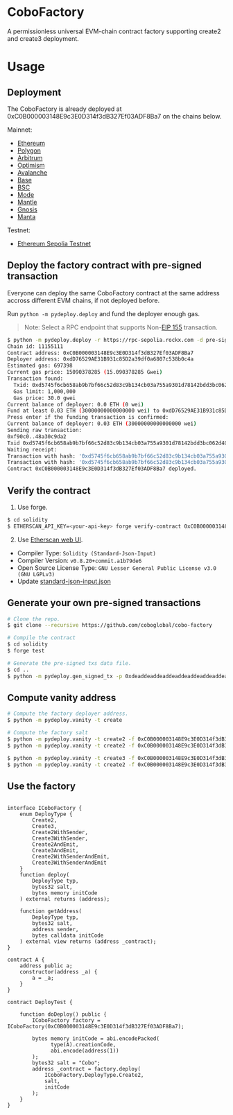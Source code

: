 # CoboFactory

A permissionless universal EVM-chain contract factory supporting create2 and create3 deployment.

# Usage

## Deployment

The CoboFactory is already deployed at 0xC0B000003148E9c3E0D314f3dB327Ef03ADF8Ba7 on the chains below.

Mainnet:
- [Ethereum](https://etherscan.io/address/0xC0B000003148E9c3E0D314f3dB327Ef03ADF8Ba7#code)
- [Polygon](https://polygonscan.com/address/0xC0B000003148E9c3E0D314f3dB327Ef03ADF8Ba7#code)
- [Arbitrum](https://arbiscan.io/address/0xC0B000003148E9c3E0D314f3dB327Ef03ADF8Ba7#code)
- [Optimism](https://optimistic.etherscan.io/address/0xC0B000003148E9c3E0D314f3dB327Ef03ADF8Ba7#code)
- [Avalanche](https://snowtrace.io/address/0xC0B000003148E9c3E0D314f3dB327Ef03ADF8Ba7/contract/43114/code)
- [Base](https://basescan.org/address/0xC0B000003148E9c3E0D314f3dB327Ef03ADF8Ba7#code)
- [BSC](https://bscscan.com/address/0xC0B000003148E9c3E0D314f3dB327Ef03ADF8Ba7#code)
- [Mode](https://explorer.mode.network/address/0xC0B000003148E9c3E0D314f3dB327Ef03ADF8Ba7?tab=contract)
- [Mantle](https://explorer.mantle.xyz/address/0xC0B000003148E9c3E0D314f3dB327Ef03ADF8Ba7?tab=contract)
- [Gnosis](https://gnosisscan.io/address/0xC0B000003148E9c3E0D314f3dB327Ef03ADF8Ba7#code)
- [Manta](https://manta.socialscan.io/address/0xc0b000003148e9c3e0d314f3db327ef03adf8ba7#contract)

Testnet:
- [Ethereum Sepolia Testnet](https://sepolia.etherscan.io/address/0xC0B000003148E9c3E0D314f3dB327Ef03ADF8Ba7#code)

## Deploy the factory contract with pre-signed transaction

Everyone can deploy the same CoboFactory contract at the same address accross different EVM chains, if not deployed before.

Run `python -m pydeploy.deploy` and fund the deployer enough gas.

> Note: Select a RPC endpoint that supports Non-[EIP 155](https://github.com/ethereum/EIPs/blob/master/EIPS/eip-155.md) transaction.

```sh
$ python -m pydeploy.deploy -r https://rpc-sepolia.rockx.com -d pre-signed.json 
Chain id: 11155111
Contract address: 0xC0B000003148E9c3E0D314f3dB327Ef03ADF8Ba7
Deployer address: 0xdD76529AE31B931c85D2a39df0a6807c538b0c4a
Estimated gas: 697398
Current gas price: 15090378285 (15.090378285 Gwei)
Transaction found:
  Txid: 0xd5745f6cb658ab9b7bf66c52d83c9b134cb03a755a9301d78142bdd3bc062d40
  Gas limit: 1,000,000
  Gas price: 30.0 gwei
Current balance of deployer: 0.0 ETH (0 wei)
Fund at least 0.03 ETH (30000000000000000 wei) to 0xdD76529AE31B931c85D2a39df0a6807c538b0c4a
Press enter if the funding transaction is confirmed:
Current balance of deployer: 0.03 ETH (30000000000000000 wei)
Sending raw transaction:
0xf90c0..48a30c9da2
Txid 0xd5745f6cb658ab9b7bf66c52d83c9b134cb03a755a9301d78142bdd3bc062d40
Waiting receipt:
Transaction with hash: '0xd5745f6cb658ab9b7bf66c52d83c9b134cb03a755a9301d78142bdd3bc062d40' not found.
Transaction with hash: '0xd5745f6cb658ab9b7bf66c52d83c9b134cb03a755a9301d78142bdd3bc062d40' not found.
Contract 0xC0B000003148E9c3E0D314f3dB327Ef03ADF8Ba7 deployed.
```


## Verify the contract

1. Use forge.
```sh
$ cd solidity
$ ETHERSCAN_API_KEY=<your-api-key> forge verify-contract 0xC0B000003148E9c3E0D314f3dB327Ef03ADF8Ba7 CoboFactory --chain sepolia
```

2. Use [Etherscan web UI](https://etherscan.io/verifyContract). 
- Compiler Type: `Solidity (Standard-Json-Input)`
- Compiler Version: `v0.8.20+commit.a1b79de6`
- Open Source License Type: `GNU Lesser General Public License v3.0 (GNU LGPLv3)`
- Update [standard-json-input.json](./standard-json-input.json)

## Generate your own pre-signed transactions

```sh
# Clone the repo.
$ git clone --recursive https://github.com/coboglobal/cobo-factory

# Compile the contract
$ cd solidity
$ forge test

# Generate the pre-signed txs data file.
$ cd ..
$ python -m pydeploy.gen_signed_tx -p 0xdeaddeaddeaddeaddeaddeaddeaddeaddeaddeaddeaddeaddeaddeaddeadbeaf
```

## Compute vanity address

```sh
# Compute the factory deployer address.
$ python -m pydeploy.vanity -t create

# Compute the factory salt
$ python -m pydeploy.vanity -t create2 -f 0xC0B000003148E9c3E0D314f3dB327Ef03ADF8Ba7 -c 0x6080<your-code> -p 0x1234
$ python -m pydeploy.vanity -t create2 -f 0xC0B000003148E9c3E0D314f3dB327Ef03ADF8Ba7 -s 0x<your-address> -c 0x6080<your-code>

$ python -m pydeploy.vanity -t create3 -f 0xC0B000003148E9c3E0D314f3dB327Ef03ADF8Ba7
$ python -m pydeploy.vanity -t create2 -f 0xC0B000003148E9c3E0D314f3dB327Ef03ADF8Ba7 -s 0x<your-address>
```

## Use the factory

```solidity

interface ICoboFactory {
    enum DeployType {
        Create2,
        Create3,
        Create2WithSender,
        Create3WithSender,
        Create2AndEmit,
        Create3AndEmit,
        Create2WithSenderAndEmit,
        Create3WithSenderAndEmit
    }
    function deploy(
        DeployType typ,
        bytes32 salt,
        bytes memory initCode
    ) external returns (address);

    function getAddress(
        DeployType typ,
        bytes32 salt,
        address sender,
        bytes calldata initCode
    ) external view returns (address _contract);
}

contract A {
    address public a;
    constructor(address _a) {
        a = _a;
    }
}

contract DeployTest {

    function doDeploy() public {
        ICoboFactory factory = ICoboFactory(0xC0B000003148E9c3E0D314f3dB327Ef03ADF8Ba7);
        
        bytes memory initCode = abi.encodePacked(
              type(A).creationCode,
              abi.encode(address(1))
        );
        bytes32 salt = "Cobo";
        address _contract = factory.deploy(
            ICoboFactory.DeployType.Create2,
            salt,
            initCode
        );
    }
}
```
